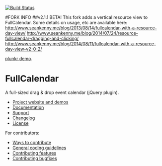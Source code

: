 [![Build Status](https://travis-ci.org/seankenny/fullcalendar.png?branch=master)](https://travis-ci.org/seankenny/fullcalendar)

#FORK INFO
##v2.1.1 BETA!
This fork adds a vertical resource view to FullCalendar.  Some details on usage, etc are available here:
<a href="http://www.seankenny.me/blog/2013/08/14/fullcalendar-with-a-resource-day-view/" target="_blank">http://www.seankenny.me/blog/2013/08/14/fullcalendar-with-a-resource-day-view/</a>
<a href="http://www.seankenny.me/blog/2014/07/24/resource-fullcalendar-dragging-and-clicking/" target="_blank">http://www.seankenny.me/blog/2014/07/24/resource-fullcalendar-dragging-and-clicking/</a>
<a href="ttp://www.seankenny.me/blog/2014/08/11/fullcalendar-with-a-resource-day-view-v2-0-2/" target="_blank">http://www.seankenny.me/blog/2014/08/11/fullcalendar-with-a-resource-day-view-v2-0-2/</a>

[plunkr demo](http://plnkr.co/KRXcK2oNd9eX2IMBM6yY).

# FullCalendar

A full-sized drag & drop event calendar (jQuery plugin).

- [Project website and demos](http://arshaw.com/fullcalendar/)
- [Documentation](http://arshaw.com/fullcalendar/docs/)
- [Support](http://arshaw.com/fullcalendar/support/)
- [Changelog](changelog.md)
- [License](license.txt)

For contributors:

- [Ways to contribute](http://arshaw.com/fullcalendar/wiki/Contributing/)
- [General coding guidelines](https://github.com/arshaw/fullcalendar/wiki/Contributing-Code)
- [Contributing features](https://github.com/arshaw/fullcalendar/wiki/Contributing-Features)
- [Contributing bugfixes](https://github.com/arshaw/fullcalendar/wiki/Contributing-Bugfixes)